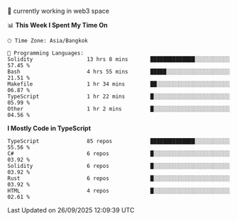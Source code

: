 🔭 currently working in web3 space

<!--START_SECTION:waka-->
📊 **This Week I Spent My Time On** 

```text
🕑︎ Time Zone: Asia/Bangkok

💬 Programming Languages: 
Solidity                 13 hrs 8 mins       ██████████████░░░░░░░░░░░   57.45 % 
Bash                     4 hrs 55 mins       █████░░░░░░░░░░░░░░░░░░░░   21.51 % 
Makefile                 1 hr 34 mins        ██░░░░░░░░░░░░░░░░░░░░░░░   06.87 % 
TypeScript               1 hr 22 mins        █░░░░░░░░░░░░░░░░░░░░░░░░   05.99 % 
Other                    1 hr 2 mins         █░░░░░░░░░░░░░░░░░░░░░░░░   04.56 % 
```

**I Mostly Code in TypeScript** 

```text
TypeScript               85 repos            ██████████████░░░░░░░░░░░   55.56 % 
C#                       6 repos             █░░░░░░░░░░░░░░░░░░░░░░░░   03.92 % 
Solidity                 6 repos             █░░░░░░░░░░░░░░░░░░░░░░░░   03.92 % 
Rust                     6 repos             █░░░░░░░░░░░░░░░░░░░░░░░░   03.92 % 
HTML                     4 repos             █░░░░░░░░░░░░░░░░░░░░░░░░   02.61 % 
```




 Last Updated on 26/09/2025 12:09:39 UTC
<!--END_SECTION:waka-->

